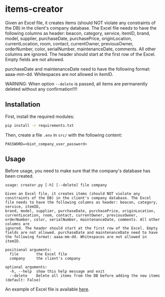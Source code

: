 # items-creator

Given an Excel file, it creates items (should NOT violate any constraints of the DB) in the client's company database. The Excel file needs to have the following columns as header: beacon, category, service, itemID,
brand, model, supplier, purchaseDate, purchasePrice, originLocation, currentLocation, room, contact, currentOwner, previousOwner, orderNumber, color, serialNumber, maintenanceDate, comments. All other columns are
ignored. 
The header should start at the first row of the Excel. 
Empty fields are not allowed. 

purchaseDate and maintenanceDate need to have the following format: aaaa-mm-dd. 
Whitespaces are not allowed in itemID.

WARNING: When option `--delete` is passed, all items are permanently deleted without any confirmation!!!!

## Installation

First, install the required modules:

```bash
pip install -r requirements.txt
```

Then, create a file `.env` in `src/` with the following content:

```
PASSWORD=<biot_company_user_password>
```

## Usage

Before usage, you need to make sure that the company's database has been created.

```
usage: creator.py [-h] [--delete] file company

Given an Excel file, it creates items (should NOT violate any constraints of the DB) in the client's company database. The Excel file needs to have the following columns as header: beacon, category, service, itemID,
brand, model, supplier, purchaseDate, purchasePrice, originLocation, currentLocation, room, contact, currentOwner, previousOwner, orderNumber, color, serialNumber, maintenanceDate, comments. All other columns are
ignored. The header should start at the first row of the Excel. Empty fields are not allowed. purchaseDate and maintenanceDate need to have the following format: aaaa-mm-dd. Whitespaces are not allowed in itemID.

positional arguments:
  file        the Excel file
  company     the client's company

optional arguments:
  -h, --help  show this help message and exit
  --delete    Delete all items from the DB before adding the new items (default: False)
```

An example of Excel file is available [here](examples/excel.xlsx).
